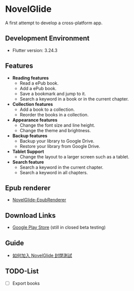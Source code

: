 # NovelGlide

A first attempt to develop a cross-platform app.

## Development Environment

- Flutter version: 3.24.3

## Features

- **Reading features**
  - Read a ePub book.
  - Add a ePub book.
  - Save a bookmark and jump to it.
  - Search a keyword in a book or in the current chapter.
- **Collection features**
  - Add a book to a collection.
  - Reorder the books in a collection.
- **Appearance features**
  - Change the font size and line height.
  - Change the theme and brightness.
- **Backup features**
  - Backup your library to Google Drive.
  - Restore your library from Google Drive.
- **Tablet Support**
  - Change the layout to a larger screen such as a tablet.
- **Search feature**
  - Search a keyword in the current chapter.
  - Search a keyword in all chapters.

## Epub renderer

- [NovelGlide-EpubRenderer](https://github.com/kai-tw/NovelGlide-EpubRenderer)

## Download Links

- [Google Play Store](https://play.google.com/store/apps/details?id=com.kai_wu.novelglide) (still in closed beta testing)

## Guide

- [如何加入 NovelGlide 封閉測試](https://blog.kai-wu.net/2024/10/how-to-apply-for-novelglide-beta-testing.html)

## TODO-List

- [ ] Export books
